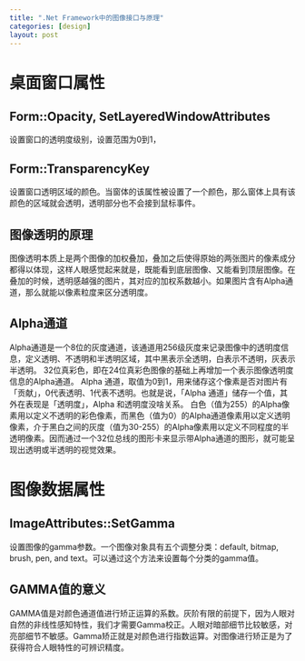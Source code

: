 ```yaml
---
title: ".Net Framework中的图像接口与原理"
categories: [design]
layout: post
---
```


# 桌面窗口属性

## Form::Opacity, SetLayeredWindowAttributes

设置窗口的透明度级别，设置范围为0到1，

## Form::TransparencyKey

设置窗口透明区域的颜色。当窗体的该属性被设置了一个颜色，那么窗体上具有该颜色的区域就会透明，透明部分也不会接到鼠标事件。

## 图像透明的原理

图像透明本质上是两个图像的加权叠加，叠加之后使得原始的两张图片的像素成分都得以体现，这样人眼感觉起来就是，既能看到底层图像、又能看到顶层图像。在叠加的时候，透明感越强的图片，其对应的加权系数越小。如果图片含有Alpha通道，那么就能以像素粒度来区分透明度。

## Alpha通道

Alpha通道是一个8位的灰度通道，该通道用256级灰度来记录图像中的透明度信息，定义透明、不透明和半透明区域，其中黑表示全透明，白表示不透明，灰表示半透明。
32位真彩色，即在24位真彩色图像的基础上再增加一个表示图像透明度信息的Alpha通道。
Alpha 通道，取值为0到1，用来储存这个像素是否对图片有「贡献」，0代表透明、1代表不透明。也就是说，「Alpha 通道」储存一个值，其外在表现是「透明度」，Alpha 和透明度没啥关系。
白色（值为255）的Alpha像素用以定义不透明的彩色像素，而黑色（值为0）的Alpha通道像素用以定义透明像素，介于黑白之间的灰度（值为30-255）的Alpha像素用以定义不同程度的半透明像素。因而通过一个32位总线的图形卡来显示带Alpha通道的图形，就可能呈现出透明或半透明的视觉效果。


# 图像数据属性

## ImageAttributes::SetGamma

设置图像的gamma参数。一个图像对象具有五个调整分类：default, bitmap, brush, pen, and text。可以通过这个方法来设置每个分类的gamma值。

## GAMMA值的意义

GAMMA值是对颜色通道值进行矫正运算的系数。灰阶有限的前提下，因为人眼对自然的非线性感知特性，我们才需要Gamma校正。人眼对暗部细节比较敏感，对亮部细节不敏感。Gamma矫正就是对颜色进行指数运算。对图像进行矫正是为了获得符合人眼特性的可辨识精度。



<!--
这里是注释区

```
print "hello"
```

***Stronger***

{% highlight python %}
print "hello, Lucky!"
{% endhighlight %}

![My image]({{ site.baseurl }}/images/emule.png)

My Github is [here][mygithub].
[mygithub]: https://github.com/lucky521

-->

